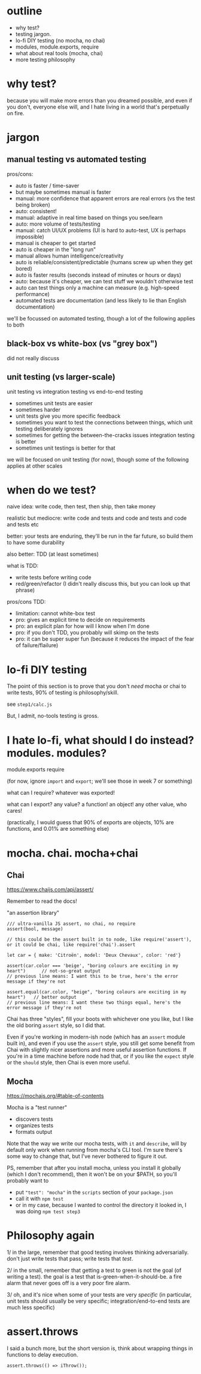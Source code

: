 


# outline

* why test?
* testing jargon.
* lo-fi DIY testing (no mocha, no chai)
* modules, module.exports, require
* what about real tools (mocha, chai)
* more testing philosophy




# why test?

because you will make more errors than you dreamed possible, and even if you don't, everyone else will, and I hate living in a world that's perpetually on fire.



# jargon

## manual testing vs automated testing

pros/cons:
* auto is faster / time-saver
* but maybe sometimes manual is faster
* manual: more confidence that apparent errors are real errors (vs the test being broken)
* auto: consistent!
* manual: adaptive in real time based on things you see/learn
* auto: more volume of tests/testing
* manual: catch UI/UX problems (UI is hard to auto-test, UX is perhaps impossible)
* manual is cheaper to get started
* auto is cheaper in the "long run"
* manual allows human intelligence/creativity
* auto is reliable/consistent/predictable (humans screw up when they get bored)
* auto is faster results (seconds instead of minutes or hours or days)
* auto: because it's cheaper, we can test stuff we wouldn't otherwise test
* auto can test things only a machine can measure (e.g. high-speed performance)
* automated tests are documentation (and less likely to lie than English documentation)

we'll be focussed on automated testing, though a lot of the following applies to both


## black-box vs white-box (vs "grey box")

did not really discuss


## unit testing (vs larger-scale)

unit testing vs integration testing vs end-to-end testing

 * sometimes unit tests are easier
 * sometimes harder
 * unit tests give you more specific feedback
 * sometimes you want to test the connections between things, which unit testing deliberately ignores
 * sometimes for getting the between-the-cracks issues integration testing is better
 * sometimes unit testings is better for that

we will be focused on unit testing (for now), though some of the following applies at other scales



# when do we test?

naive idea: write code, then test, then ship, then take money

realistic but mediocre: write code and tests and code and tests and code and tests etc

better: your tests are enduring, they'll be run in the far future, so build them to have some durability

also better: TDD (at least sometimes)

what is TDD:
 * write tests before writing code
 * red/green/refactor (I didn't really discuss this, but you can look up that phrase)

pros/cons TDD: 
* limitation: cannot white-box test
* pro: gives an explicit time to decide on requirements
* pro: an explicit plan for how will I know when I'm done
* pro: if you don't TDD, you probably will skimp on the tests
* pro: it can be super super fun (because it reduces the impact of the fear of failure/flailure)


# lo-fi DIY testing

The point of this section is to prove that you don't *need* mocha or chai to write tests, 90% of testing is philosophy/skill.

see `step1/calc.js`

But, I admit, no-tools testing is gross.


# I hate lo-fi, what should I do instead? modules. modules?

module.exports
require

(for now, ignore `import` and `export`; we'll see those in week 7 or something)


what can I require? whatever was exported!

what can I export? any value?  a function!  an object!  any other value, who cares!

(practically, I would guess that 90% of exports are objects, 10% are functions, and 0.01% are something else)


# mocha.  chai.  mocha+chai

## Chai

https://www.chaijs.com/api/assert/

Remember to read the docs!


"an assertion library"

```
/// ultra-vanilla JS assert, no chai, no require
assert(bool, message)
```

```
// this could be the assert built in to node, like require('assert'), or it could be chai, like require('chai').assert

let car = { make: 'Citroën', model: 'Deux Chevaux', color: 'red'}

assert(car.color === 'beige', "boring colours are exciting in my heart")      // not-so-great output
// previous line means: I want this to be true, here's the error message if they're not

assert.equal(car.color, "beige", "boring colours are exciting in my heart")   // better output
// previous line means: I want these two things equal, here's the error message if they're not
```

Chai has three "styles", fill your boots with whichever one you like, but I like the old boring `assert` style, so I did that.

Even if you're working in modern-ish node (which has an `assert` module built in), and even if you use the `assert` style, you still get some benefit from Chai with slightly nicer assertions and more useful assertion functions.  If you're in a time machine before node had that, or if you like the `expect` style or the `should` style, then Chai is even more useful.


## Mocha

https://mochajs.org/#table-of-contents

Mocha is a "test runner"
* discovers tests
* organizes tests
* formats output

Note that the way we write our mocha tests, with `it` and `describe`, will by default only work when running from mocha's CLI tool.  I'm sure there's some way to change that, but I've never bothered to figure it out.

PS, remember that after you install mocha, unless you install it globally (which I don't recommend), then it won't be on your $PATH, so you'll probably want to
* put `"test": "mocha"` in the `scripts` section of your `package.json`
* call it with `npm test`
* or in my case, because I wanted to control the directory it looked in, I was doing `npm test step3`

# Philosophy again

1/ in the large, remember that good testing involves thinking adversarially.  don't just write tests that pass; write tests that *test*.

2/ in the small, remember that getting a test to green is not the goal (of writing a test).  the goal is a test that is-green-when-it-should-be.  a fire alarm that never goes off is a very poor fire alarm.

3/ oh, and it's nice when some of your tests are very *specific* (in particular, unit tests should usually be very specific; integration/end-to-end tests are much less specific)


# assert.throws

I said a bunch more, but the short version is, think about wrapping things in functions to delay execution.

```
assert.throws(() => iThrow());
```
